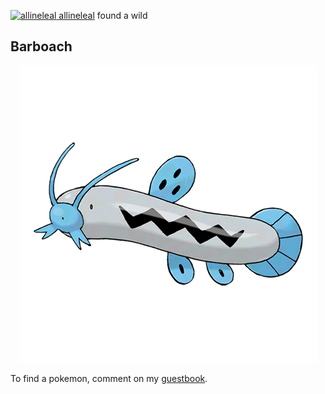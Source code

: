 <!-- Guestbook -->
<a href="https://github.com/allineleal"><img width="24" src="https://avatars.githubusercontent.com/u/31517686?s=24&u=8cdd6910ea5de18ad29cc94c25c2f50fb92e3888&v=4" alt="allineleal" /> allineleal</a> found a wild <h2> <b> Barboach </b> </h2> 
 <p align="center"> <img  src="https://raw.githubusercontent.com/PokeAPI/sprites/master/sprites/pokemon/other/official-artwork/339.png"/> </p><!-- /Guestbook -->


To find a pokemon, comment on my [guestbook](https://github.com/teixeirazeus/teixeirazeus/issues/2).

